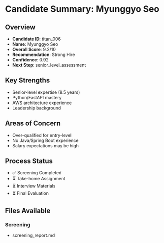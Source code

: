 # Candidate Summary: Myunggyo Seo

## Overview
- **Candidate ID**: titan_006
- **Name**: Myunggyo Seo
- **Overall Score**: 9.2/10
- **Recommendation**: Strong Hire
- **Confidence**: 0.92
- **Next Step**: senior_level_assessment

## Key Strengths
- Senior-level expertise (8.5 years)
- Python/FastAPI mastery
- AWS architecture experience
- Leadership background

## Areas of Concern
- Over-qualified for entry-level
- No Java/Spring Boot experience
- Salary expectations may be high

## Process Status
- ✅ Screening Completed
- ⏳ Take-home Assignment
- ⏳ Interview Materials
- ⏳ Final Evaluation

## Files Available

### Screening
- screening_report.md
